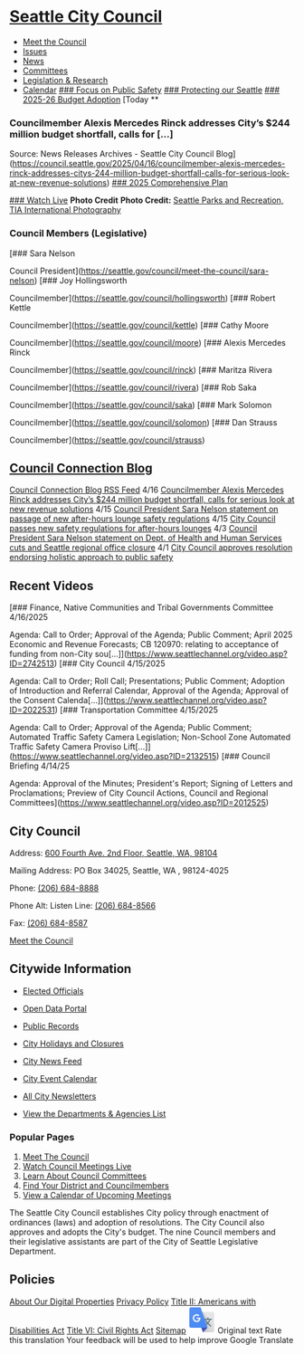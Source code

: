  

#  [Seattle City Council](https://seattle.gov/council) 

 *  [Meet the Council](https://seattle.gov/council/meet-the-council) 
 *  [Issues](https://seattle.gov/council/issues) 
 *  [News](https://seattle.gov/council/news) 
 *  [Committees](https://seattle.gov/council/committees) 
 *  [Legislation & Research](https://seattle.gov/council/legislation-and-research) 
 *  [Calendar](https://seattle.gov/council/calendar) 
  [### Focus on Public Safety](https://seattle.gov/council/issues/councils-focus-on-public-safety)   [### Protecting our Seattle](https://seattle.gov/council/issues/federal-changes-protecting-our-seattle)   [### 2025-26 Budget Adoption](https://seattle.gov/council/issues/2025-26-budget-adoption)   [](https://seattle.gov/council/meet-the-council)   [Today  **  

### Councilmember Alexis Mercedes Rinck addresses City’s $244 million budget shortfall, calls for [...]

 Source: News Releases Archives - Seattle City Council Blog](https://council.seattle.gov/2025/04/16/councilmember-alexis-mercedes-rinck-addresses-citys-244-million-budget-shortfall-calls-for-serious-look-at-new-revenue-solutions)   [](https://seattle.gov/council/committees/public-comment)   [### 2025 Comprehensive Plan](https://seattle.gov/council/issues/2025-comprehensive-plan)  

  [### Watch Live](https://seattle.gov/council/watch-council-live)   __Photo Credit__  __Photo Credit:__  [Seattle Parks and Recreation, TIA International Photography](https://www.flickr.com/photos/seattleparks)  

### Council Members (Legislative)

  [### Sara Nelson

 Council President](https://seattle.gov/council/meet-the-council/sara-nelson)   [### Joy Hollingsworth

 Councilmember](https://seattle.gov/council/hollingsworth)   [### Robert Kettle

 Councilmember](https://seattle.gov/council/kettle)   [### Cathy Moore

 Councilmember](https://seattle.gov/council/moore)   [### Alexis Mercedes Rinck

 Councilmember](https://seattle.gov/council/rinck)   [### Maritza Rivera

 Councilmember](https://seattle.gov/council/rivera)   [### Rob Saka

 Councilmember](https://seattle.gov/council/saka)   [### Mark Solomon

 Councilmember](https://seattle.gov/council/solomon)   [### Dan Strauss

 Councilmember](https://seattle.gov/council/strauss)  

##  [Council Connection Blog](https://council.seattle.gov) 

  [Council Connection Blog RSS Feed](https://council.seattle.gov/feed)  4/16  [Councilmember Alexis Mercedes Rinck addresses City’s $244 million budget shortfall, calls for serious look at new revenue solutions](https://council.seattle.gov/2025/04/16/councilmember-alexis-mercedes-rinck-addresses-citys-244-million-budget-shortfall-calls-for-serious-look-at-new-revenue-solutions)  4/15  [Council President Sara Nelson statement on passage of new after-hours lounge safety regulations](https://council.seattle.gov/2025/04/15/council-president-sara-nelson-statement-on-passage-of-new-after-hours-lounge-safety-regulations)  4/15  [City Council passes new safety regulations for after-hours lounges](https://council.seattle.gov/2025/04/15/city-council-passes-new-safety-regulations-for-after-hours-lounges)  4/3  [Council President Sara Nelson statement on Dept. of Health and Human Services cuts and Seattle regional office closure](https://council.seattle.gov/2025/04/03/council-president-sara-nelson-statement-on-dept-of-health-and-human-services-cuts-and-seattle-regional-office-closure)  4/1  [City Council approves resolution endorsing holistic approach to public safety](https://council.seattle.gov/2025/04/01/city-council-approves-resolution-endorsing-holistic-approach-to-public-safety)  

## Recent Videos

  [### Finance, Native Communities and Tribal Governments Committee 4/16/2025

 Agenda: Call to Order; Approval of the Agenda; Public Comment; April 2025 Economic and Revenue Forecasts; CB 120970: relating to acceptance of funding from non-City sou[...]](https://www.seattlechannel.org/video.asp?ID=2742513)   [### City Council 4/15/2025

 Agenda: Call to Order; Roll Call; Presentations; Public Comment; Adoption of Introduction and Referral Calendar, Approval of the Agenda; Approval of the Consent Calenda[...]](https://www.seattlechannel.org/video.asp?ID=2022531)   [### Transportation Committee 4/15/2025

 Agenda: Call to Order; Approval of the Agenda; Public Comment; Automated Traffic Safety Camera Legislation; Non-School Zone Automated Traffic Safety Camera Proviso Lift[...]](https://www.seattlechannel.org/video.asp?ID=2132515)   [### Council Briefing 4/14/25

Agenda: Approval of the Minutes; President's Report; Signing of Letters and Proclamations; Preview of City Council Actions, Council and Regional Committees](https://www.seattlechannel.org/video.asp?ID=2012525)  

## City Council

 Address:  [600 Fourth Ave. 2nd Floor, Seattle, WA, 98104](https://www.google.com/maps/place/600%20Fourth%20Ave.%202nd%20Floor,%20Seattle,%20WA,%2098104) 

 Mailing Address: PO Box 34025, Seattle, WA , 98124-4025

 Phone:  [(206) 684-8888]() 

 Phone Alt: Listen Line: [(206) 684-8566]() 

 Fax:  [(206) 684-8587]() 

 [Meet the Council](https://seattle.gov/council/meet-the-council) 

  [](http://www.facebook.com/seattlecouncil)  [](http://twitter.com/SeattleCouncil)  [](https://www.instagram.com/theseattlecouncil)  [](https://bsky.app/profile/seattlecouncil.bsky.social)  

## Citywide Information

 *  [Elected Officials](https://seattle.gov/elected-officials) 
 *  [Open Data Portal](https://data.seattle.gov) 
 *  [Public Records](https://seattle.gov/public-records) 
 *  [City Holidays and Closures](https://seattle.gov/holidays-and-closures) 

 *  [City News Feed](https://news.seattle.gov) 
 *  [City Event Calendar](https://seattle.gov/event-calendar) 
 *  [All City Newsletters](https://public.govdelivery.com/accounts/WASEATTLE/subscriber/topics?qsp=CODE_RED) 
 *  [View the Departments & Agencies List](https://seattle.gov/departments) 

### Popular Pages

 1.  [Meet The Council](https://seattle.gov/council/meet-the-council) 
 1.  [Watch Council Meetings Live](https://seattle.gov/council/watch-council-live) 
 1.  [Learn About Council Committees](https://seattle.gov/council/committees) 
 1.  [Find Your District and Councilmembers](https://seattle.gov/council/meet-the-council/find-your-district-and-councilmembers) 
 1.  [View a Calendar of Upcoming Meetings](https://seattle.gov/council/calendar) 

The Seattle City Council establishes City policy through enactment of ordinances (laws) and adoption of resolutions. The City Council also approves and adopts the City's budget. The nine Council members and their legislative assistants are part of the City of Seattle Legislative Department.

## Policies

  [About Our Digital Properties](https://seattle.gov/about-our-digital-properties)   [Privacy Policy](https://seattle.gov/tech/data-privacy/privacy-statement)   [Title II: Americans with Disabilities Act](https://seattle.gov/americans-with-disabilities-act)   [Title VI: Civil Rights Act](https://seattle.gov/civilrights/laws-we-enforce/title-vi-civil-rights-act)   [Sitemap](https://www.seattle.gov/sitemap)   ![](images/13a949374212f668e5cb41968b00a15c585519968fe4f6c7f4975d235370f0d0.svg)  Original text Rate this translation Your feedback will be used to help improve Google Translate 